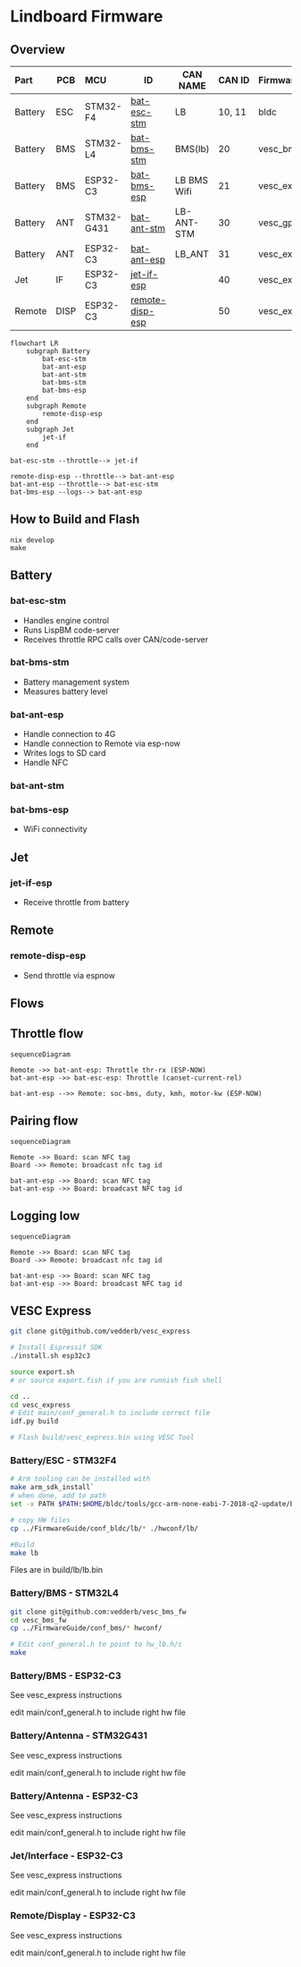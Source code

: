 # Lindboard Firmware

## Overview

| Part    | PCB  | MCU        | ID                                  | CAN NAME    | CAN ID | Firmware     |
| :------ | ---- | :--------- | ----------------------------------- | ----------- | :----- | :----------- |
| Battery | ESC  | STM32-F4   | [bat-esc-stm](#bat-esc-stm)         | LB          | 10, 11 | bldc         |
| Battery | BMS  | STM32-L4   | [bat-bms-stm](#bat-bms-stm)         | BMS(lb)     | 20     | vesc_bms_fw  |
| Battery | BMS  | ESP32-C3   | [bat-bms-esp](#bat-bms-esp)         | LB BMS Wifi | 21     | vesc_express |
| Battery | ANT  | STM32-G431 | [bat-ant-stm](#bat-ant-stm)         | LB-ANT-STM  | 30     | vesc_gpstm   |
| Battery | ANT  | ESP32-C3   | [bat-ant-esp](#bat-ant-esp)         | LB_ANT      | 31     | vesc_express |
| Jet     | IF   | ESP32-C3   | [jet-if-esp](#jet-if-esp)           |             | 40     | vesc_express |
| Remote  | DISP | ESP32-C3   | [remote-disp-esp](#remote-disp-esp) |             | 50     | vesc_express |

```mermaid
flowchart LR
    subgraph Battery
        bat-esc-stm
        bat-ant-esp
        bat-ant-stm
        bat-bms-stm
        bat-bms-esp
    end
    subgraph Remote
        remote-disp-esp
    end
    subgraph Jet
        jet-if
    end

bat-esc-stm --throttle--> jet-if

remote-disp-esp --throttle--> bat-ant-esp
bat-ant-esp --throttle--> bat-esc-stm
bat-bms-esp --logs--> bat-ant-esp

```

## How to Build and Flash

```shell
nix develop
make
```


## Battery

### bat-esc-stm

* Handles engine control
* Runs LispBM code-server
* Receives throttle RPC calls over CAN/code-server

### bat-bms-stm

* Battery management system
* Measures battery level

### bat-ant-esp

* Handle connection to 4G
* Handle connection to Remote via esp-now
* Writes logs to SD card
* Handle NFC

### bat-ant-stm


### bat-bms-esp

* WiFi connectivity

## Jet

### jet-if-esp

* Receive throttle from battery

## Remote

### remote-disp-esp

* Send throttle via espnow

## Flows

## Throttle flow

```mermaid
sequenceDiagram

Remote ->> bat-ant-esp: Throttle thr-rx (ESP-NOW)
bat-ant-esp ->> bat-esc-esp: Throttle (canset-current-rel)

bat-ant-esp -->> Remote: soc-bms, duty, kmh, motor-kw (ESP-NOW)
```

## Pairing flow

```mermaid
sequenceDiagram

Remote ->> Board: scan NFC tag
Board ->> Remote: broadcast nfc tag id

bat-ant-esp ->> Board: scan NFC tag
bat-ant-esp ->> Board: broadcast NFC tag id

```

## Logging low

```mermaid
sequenceDiagram

Remote ->> Board: scan NFC tag
Board ->> Remote: broadcast nfc tag id

bat-ant-esp ->> Board: scan NFC tag
bat-ant-esp ->> Board: broadcast NFC tag id

```



## VESC Express

```sh
git clone git@github.com/vedderb/vesc_express

# Install Espressif SDK
./install.sh esp32c3

source export.sh
# or source export.fish if you are runnish fish shell

cd ..
cd vesc_express
# Edit main/conf_general.h to include correct file
idf.py build

# Flash build/vesc_express.bin using VESC Tool
```

### Battery/ESC - STM32F4

```sh
# Arm tooling can be installed with 
make arm_sdk_install`
# when done, add to path
set -x PATH $PATH:$HOME/bldc/tools/gcc-arm-none-eabi-7-2018-q2-update/bin/

# copy HW files
cp ../FirmwareGuide/conf_bldc/lb/* ./hwconf/lb/

#Build
make lb
```
Files are in build/lb/lb.bin

### Battery/BMS - STM32L4

```sh
git clone git@github.com:vedderb/vesc_bms_fw
cd vesc_bms_fw
cp ../FirmwareGuide/conf_bms/* hwconf/

# Edit conf_general.h to point to hw_lb.h/c
make
```

### Battery/BMS - ESP32-C3

See vesc_express instructions

edit main/conf_general.h to include right hw file

### Battery/Antenna - STM32G431

See vesc_express instructions

edit main/conf_general.h to include right hw file

### Battery/Antenna - ESP32-C3

See vesc_express instructions

edit main/conf_general.h to include right hw file

### Jet/Interface - ESP32-C3

See vesc_express instructions

edit main/conf_general.h to include right hw file

### Remote/Display - ESP32-C3

See vesc_express instructions

edit main/conf_general.h to include right hw file
